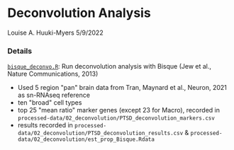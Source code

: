 Deconvolution Analysis
========

Louise A. Huuki-Myers
5/9/2022

### Details
[`bisque_deconvo.R`](bisque_deconvo.R): Run deconvolution analysis with Bisque 
(Jew et al., Nature Communications, 2013)  

* Used 5 region "pan" brain data from Tran, Maynard et al., Neuron, 2021 as sn-RNAseq reference  
* ten "broad" cell types  
* top 25 "mean ratio" marker genes (except 23 for Macro), recorded in `processed-data/02_deconvolution/PTSD_deconvolution_markers.csv`  
* results recorded in `processed-data/02_deconvolution/PTSD_deconvolution_results.csv` & `processed-data/02_deconvolution/est_prop_Bisque.Rdata`  

